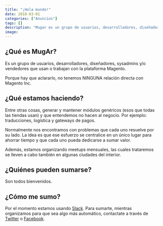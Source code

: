 ```yaml
---
title: "¡Hola mundo!"
date: 2018-03-01
categories: ["Anuncios"]
tags: []
description: "Mugar es un grupo de usuarios, desarrolladores, diseñadores, sysadmins y/o vendedores que usan o trabajan con la plataforma Magento."
image: 
---
```


## ¿Qué es MugAr?

Es un grupo de usuarios, desarrolladores, diseñadores, sysadmins y/o vendedores que usan o trabajan con la plataforma Magento.

Porque hay que aclararlo, no tenemos NINGUNA relación directa con Magento Inc.

## ¿Qué estamos haciendo?

Entre otras cosas, generar y mantener módulos genéricos (esos que todas las tiendas usan) y que entendemos no hacen al negocio. Por ejemplo: traducciones, logística y gateways de pagos.

Normalmente nos encontramos con problemas que cada uno resuelve por su lado. La idea es que ese esfuerzo se centralice en un único lugar para ahorrar tiempo y que cada uno pueda dedicarse a sumar valor.

Además, estamos organizando meetups mensuales, las cuales trataremos se lleven a cabo también en algunas ciudades del interior.

## ¿Quiénes pueden sumarse?

Son todos bienvenidos.

## ¿Cómo me sumo?

Por el momento estamos usando [Slack](https://mugar.slack.com/). Para sumarte, mientras organizamos para que sea algo más automático, contactate a través de [Twitter](https://twitter.com/holamugar) o [Facebook](https://www.facebook.com/holamugar).
